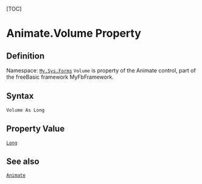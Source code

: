 [TOC]
# Animate.Volume Property

## Definition
Namespace: [`My.Sys.Forms`](My.Sys.Forms.md)
`Volume` is property of the Animate control, part of the freeBasic framework MyFbFramework.
## Syntax
```freeBasic
Volume As Long
```
## Property Value
[`Long`]("https://www.freebasic.net/wiki/KeyPgLong")
## See also
[`Animate`](Animate.md)
